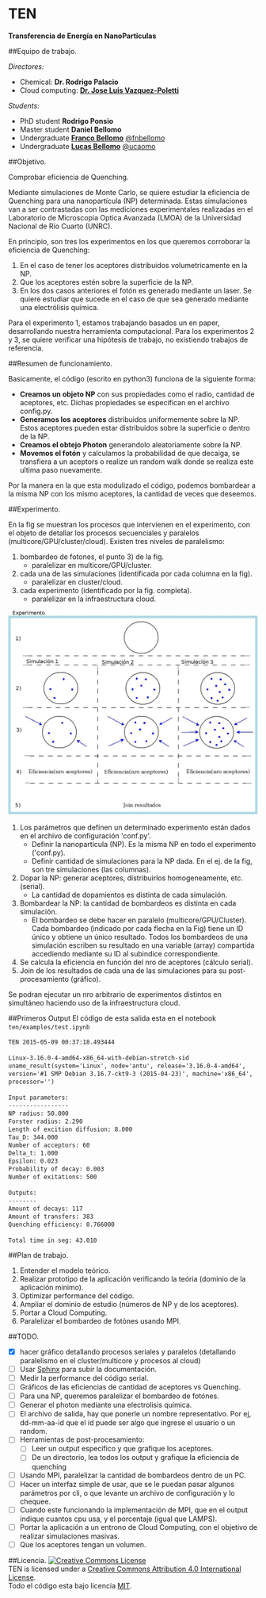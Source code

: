 # TEN
**Transferencia de Energía en NanoParticulas**

##Equipo de trabajo.

*Directores:*  
* Chemical: **Dr. Rodrigo Palacio**  
* Cloud computing: [**Dr. Jose Luis Vazquez-Poletti**](http://www.dsa-research.org/doku.php?id=people:poletti)

*Students*:  
* PhD student **Rodrigo Ponsio**  
* Master student **Daniel Bellomo**  
* Undergraduate [**Franco Bellomo**](https://github.com/fnbellomo) [@fnbellomo](https://twitter.com/fnbellomo)  
* Undergraduate [**Lucas Bellomo**](https://github.com/lbellomo) [@ucaomo](https://twitter.com/ucaomo)

##Objetivo.

Comprobar eficiencia de Quenching.

Mediante simulaciones de Monte Carlo, se quiere estudiar la eficiencia de Quenching para una nanopartícula (NP) determinada. Estas simulaciones van a ser contrastadas con las mediciones experimentales realizadas en el Laboratorio de Microscopia Optica Avanzada (LMOA) de la Universidad Nacional de Río Cuarto (UNRC).

En principio, son tres los experimentos en los que queremos corroborar la eficiencia de Quenching:  
1. En el caso de tener los aceptores distribuidos volumetricamente en la NP.  
2. Que los aceptores estén sobre la superficie de la NP.  
3. En los dos casos anteriores el fotón es generado mediante un laser. Se quiere estudiar que sucede en el caso de que sea generado mediante una electrólisis química.

Para el experimento 1, estamos trabajando basados un en paper, desarrollando nuestra herramienta computacional. Para los experimentos 2 y 3, se quiere verificar una hipótesis de trabajo, no existiendo trabajos de referencia.

##Resumen de funcionamiento.

Basicamente, el código (escrito en python3) funciona de la siguiente forma:
* **Creamos un objeto NP** con sus propiedades como el radio, cantidad de aceptores, etc. Dichas propiedades se especifican en el archivo config.py.
* **Generamos los aceptores** distribuidos uniformemente sobre la NP. Estos aceptores pueden estar distribuidos sobre la superficie o dentro de la NP.
* **Creamos el obtejo Photon** generandolo aleatoriamente sobre la NP.
* **Movemos el fotón** y calculamos la probabilidad de que decaiga, se transfiera a un aceptors o realize un random walk donde se realiza este ultima paso nuevamente.

Por la manera en la que esta modulizado el código, podemos bombardear a la misma NP con los mismo aceptores, la cantidad de veces que deseemos.

##Experimento.

En la fig se muestran los procesos que intervienen en el experimento, con el objeto de detallar los procesos secuenciales y paralelos (multicore/GPU/cluster/cloud). Existen tres niveles de paralelismo:

1. bombardeo de fotones, el punto 3) de la fig.  
   - paralelizar en multicore/GPU/cluster.  
2. cada una de las simulaciones (identificada por cada columna en la fig).  
   - paralelizar en cluster/cloud.  
3. cada experimento (identificado por la fig. completa).  
   - paralelizar en la infraestructura cloud.

![](pictures/secuencia_nanoparticula_aceptores_fotones.png)

1. Los parámetros que definen un determinado experimento están dados en el archivo de configuración 'conf.py'.
   - Definir la nanoparticula (NP). Es la misma NP en todo el experimento ('conf.py).
   - Definir cantidad de simulaciones para la NP dada. En el ej. de la fig, son tre simulaciones (las columnas).
2. Dopar la NP: generar aceptores, distribuirlos homogeneamente, etc. (serial).
   - La cantidad de dopamientos es distinta de cada simulación.
3. Bombardear la NP: la cantidad de bombardeos es distinta en cada simulación.
   - El bombardeo se debe hacer en paralelo (multicore/GPU/Cluster). Cada bombardeo (indicado por cada flecha en la Fig) tiene un ID único y obtiene un único resultado. Todos los bombardeos de una simulación escriben su resultado en una variable (array) compartida accediendo mediante su ID al subindice correspondiente.
4. Se calcula la eficiencia en función del nro de aceptores (cálculo serial).
5. Join de los resultados de cada una de las simulaciones para su post-procesamiento (gráfico).

Se podran ejecutar un nro arbitrario de experimentos distintos en simultáneo haciendo uso de la infraestructura cloud.

##Primeros Output
El código de esta salida esta en el notebook `ten/examples/test.ipynb`

    TEN 2015-05-09 00:37:18.493444

    Linux-3.16.0-4-amd64-x86_64-with-debian-stretch-sid
    uname_result(system='Linux', node='antu', release='3.16.0-4-amd64', version='#1 SMP Debian 3.16.7-ckt9-3 (2015-04-23)', machine='x86_64', processor='')

	Input parameters:
	-----------------
	NP radius: 50.000
	Forster radius: 2.290
	Length of excition diffusion: 8.000
	Tau_D: 344.000
	Number of acceptors: 60
	Delta_t: 1.000
	Epsilon: 0.023
	Probability of decay: 0.003
	Number of exitations: 500

	Outputs:
	--------
	Amount of decays: 117
	Amount of transfers: 383
	Quenching efficiency: 0.766000

	Total time in seg: 43.010

##Plan de trabajo.
1. Entender el modelo teórico.
2. Realizar prototipo de la aplicación verificando la teória (dominio de la aplicación mínimo).
3. Optimizar performance del código.
4. Ampliar el dominio de estudio (números de NP y de los aceptores).
5. Portar a Cloud Computing.
6. Paralelizar el bombardeo de fotónes usando MPI.

##TODO.
- [x] hacer gráfico detallando procesos seriales y paralelos (detallando paralelismo en el cluster/multicore y procesos al cloud)
- [ ] Usar [Sphinx](http://sphinx-doc.org/) para subir la documentación.
- [ ] Medir la performance del código serial.
- [ ] Gráficos de las eficiencias de cantidad de aceptores vs Quenching.
- [ ] Para una NP, queremos paralelizar el bombardeo de fotónes.
- [ ] Generar el photon mediante una electrolisis química.
- [ ] El archivo de salida, hay que ponerle un nombre representativo. Por ej, dd-mm-aa-id que el id puede ser algo que ingrese el usuario o un random.
- [ ] Herramientas de post-procesamiento:
   - [ ] Leer un output especifico y que grafique los aceptores.
   - [ ] De un directorio, lea todos los output y grafique la eficiencia de quenching
- [ ] Usando MPI, paralelizar la cantidad de bombardeos dentro de un PC.
- [ ] Hacer un interfaz simple de usar, que se le puedan pasar algunos parámetros por cli, o que levante un archivo de configuración y lo chequee.
- [ ] Cuando este funcionando la implementación de MPI, que en el output indique cuantos cpu usa, y el porcentaje (igual que LAMPS).
- [ ] Portar la aplicación a un entrono de Cloud Computing, con el objetivo de realizar simulaciones masivas.
- [ ] Que los aceptores tengan un volumen.

##Licencia.
<a rel="license" href="http://creativecommons.org/licenses/by/4.0/"><img alt="Creative Commons License" style="border-width:0" src="https://i.creativecommons.org/l/by/4.0/88x31.png" /></a><br /><span xmlns:dct="http://purl.org/dc/terms/" property="dct:title">TEN</span> is licensed under a <a rel="license" href="http://creativecommons.org/licenses/by/4.0/">Creative Commons Attribution 4.0 International License</a>.  
Todo el código esta bajo licencia [MIT](https://github.com/pewen/ten/blob/master/LICENSE).

